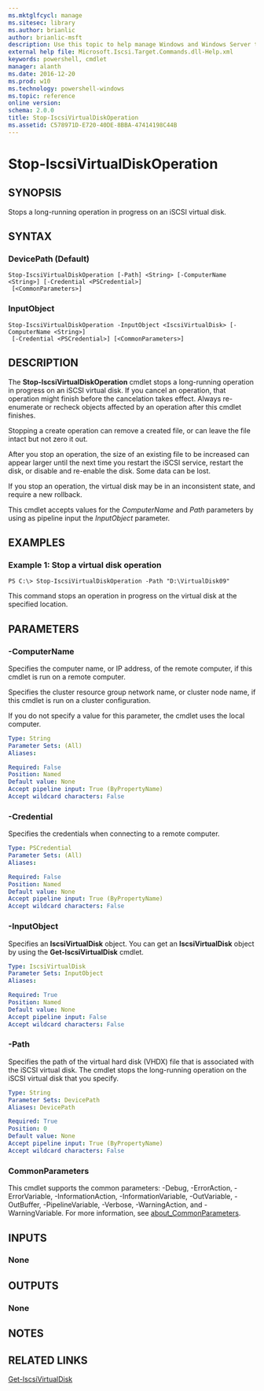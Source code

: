 ```yaml
---
ms.mktglfcycl: manage
ms.sitesec: library
ms.author: brianlic
author: brianlic-msft
description: Use this topic to help manage Windows and Windows Server technologies with Windows PowerShell.
external help file: Microsoft.Iscsi.Target.Commands.dll-Help.xml
keywords: powershell, cmdlet
manager: alanth
ms.date: 2016-12-20
ms.prod: w10
ms.technology: powershell-windows
ms.topic: reference
online version: 
schema: 2.0.0
title: Stop-IscsiVirtualDiskOperation
ms.assetid: C578971D-E720-40DE-8BBA-47414198C44B
---
```


# Stop-IscsiVirtualDiskOperation

## SYNOPSIS
Stops a long-running operation in progress on an iSCSI virtual disk.

## SYNTAX

### DevicePath (Default)
```
Stop-IscsiVirtualDiskOperation [-Path] <String> [-ComputerName <String>] [-Credential <PSCredential>]
 [<CommonParameters>]
```

### InputObject
```
Stop-IscsiVirtualDiskOperation -InputObject <IscsiVirtualDisk> [-ComputerName <String>]
 [-Credential <PSCredential>] [<CommonParameters>]
```

## DESCRIPTION
The **Stop-IscsiVirtualDiskOperation** cmdlet stops a long-running operation in progress on an iSCSI virtual disk.
If you cancel an operation, that operation might finish before the cancelation takes effect.
Always re-enumerate or recheck objects affected by an operation after this cmdlet finishes.

Stopping a create operation can remove a created file, or can leave the file intact but not zero it out.

After you stop an operation, the size of an existing file to be increased can appear larger until the next time you restart the iSCSI service, restart the disk, or disable and re-enable the disk.
Some data can be lost.

If you stop an operation, the virtual disk may be in an inconsistent state, and require a new rollback.

This cmdlet accepts values for the *ComputerName* and *Path* parameters by using as pipeline input the *InputObject* parameter.

## EXAMPLES

### Example 1: Stop a virtual disk operation
```
PS C:\> Stop-IscsiVirtualDiskOperation -Path "D:\VirtualDisk09"
```

This command stops an operation in progress on the virtual disk at the specified location.

## PARAMETERS

### -ComputerName
Specifies the computer name, or IP address, of the remote computer, if this cmdlet is run on a remote computer.

Specifies the cluster resource group network name, or cluster node name, if this cmdlet is run on a cluster configuration.

If you do not specify a value for this parameter, the cmdlet uses the local computer.

```yaml
Type: String
Parameter Sets: (All)
Aliases: 

Required: False
Position: Named
Default value: None
Accept pipeline input: True (ByPropertyName)
Accept wildcard characters: False
```

### -Credential
Specifies the credentials when connecting to a remote computer.

```yaml
Type: PSCredential
Parameter Sets: (All)
Aliases: 

Required: False
Position: Named
Default value: None
Accept pipeline input: True (ByPropertyName)
Accept wildcard characters: False
```

### -InputObject
Specifies an **IscsiVirtualDisk** object.
You can get an **IscsiVirtualDisk** object by using the **Get-IscsiVirtualDisk** cmdlet.

```yaml
Type: IscsiVirtualDisk
Parameter Sets: InputObject
Aliases: 

Required: True
Position: Named
Default value: None
Accept pipeline input: False
Accept wildcard characters: False
```

### -Path
Specifies the path of the virtual hard disk (VHDX) file that is associated with the iSCSI virtual disk.
The cmdlet stops the long-running operation on the iSCSI virtual disk that you specify.

```yaml
Type: String
Parameter Sets: DevicePath
Aliases: DevicePath

Required: True
Position: 0
Default value: None
Accept pipeline input: True (ByPropertyName)
Accept wildcard characters: False
```

### CommonParameters
This cmdlet supports the common parameters: -Debug, -ErrorAction, -ErrorVariable, -InformationAction, -InformationVariable, -OutVariable, -OutBuffer, -PipelineVariable, -Verbose, -WarningAction, and -WarningVariable. For more information, see [about_CommonParameters](http://go.microsoft.com/fwlink/?LinkID=113216).

## INPUTS

### None

## OUTPUTS

### None

## NOTES

## RELATED LINKS

[Get-IscsiVirtualDisk](./Get-IscsiVirtualDisk.md)

